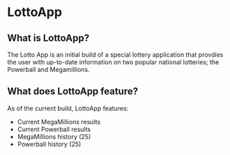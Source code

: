 # LottoApp

## What is LottoApp?
The Lotto App is an initial build of a special lottery application that provdies the user with up-to-date information on two popular national lotteries; the Powerball and Megamillions.  

## What does LottoApp feature?
As of the current build, LottoApp features:
* Current MegaMillions results
* Current Powerball results
* MegaMillions history (25)
* Powerball history (25)

